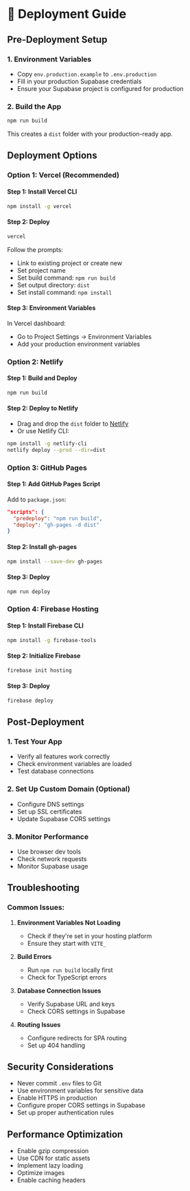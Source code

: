 # 🚀 Deployment Guide

## Pre-Deployment Setup

### 1. Environment Variables
- Copy `env.production.example` to `.env.production`
- Fill in your production Supabase credentials
- Ensure your Supabase project is configured for production

### 2. Build the App
```bash
npm run build
```

This creates a `dist` folder with your production-ready app.

## Deployment Options

### Option 1: Vercel (Recommended)

#### Step 1: Install Vercel CLI
```bash
npm install -g vercel
```

#### Step 2: Deploy
```bash
vercel
```

Follow the prompts:
- Link to existing project or create new
- Set project name
- Set build command: `npm run build`
- Set output directory: `dist`
- Set install command: `npm install`

#### Step 3: Environment Variables
In Vercel dashboard:
- Go to Project Settings → Environment Variables
- Add your production environment variables

### Option 2: Netlify

#### Step 1: Build and Deploy
```bash
npm run build
```

#### Step 2: Deploy to Netlify
- Drag and drop the `dist` folder to [Netlify](https://app.netlify.com/)
- Or use Netlify CLI:
```bash
npm install -g netlify-cli
netlify deploy --prod --dir=dist
```

### Option 3: GitHub Pages

#### Step 1: Add GitHub Pages Script
Add to `package.json`:
```json
"scripts": {
  "predeploy": "npm run build",
  "deploy": "gh-pages -d dist"
}
```

#### Step 2: Install gh-pages
```bash
npm install --save-dev gh-pages
```

#### Step 3: Deploy
```bash
npm run deploy
```

### Option 4: Firebase Hosting

#### Step 1: Install Firebase CLI
```bash
npm install -g firebase-tools
```

#### Step 2: Initialize Firebase
```bash
firebase init hosting
```

#### Step 3: Deploy
```bash
firebase deploy
```

## Post-Deployment

### 1. Test Your App
- Verify all features work correctly
- Check environment variables are loaded
- Test database connections

### 2. Set Up Custom Domain (Optional)
- Configure DNS settings
- Set up SSL certificates
- Update Supabase CORS settings

### 3. Monitor Performance
- Use browser dev tools
- Check network requests
- Monitor Supabase usage

## Troubleshooting

### Common Issues:
1. **Environment Variables Not Loading**
   - Check if they're set in your hosting platform
   - Ensure they start with `VITE_`

2. **Build Errors**
   - Run `npm run build` locally first
   - Check for TypeScript errors

3. **Database Connection Issues**
   - Verify Supabase URL and keys
   - Check CORS settings in Supabase

4. **Routing Issues**
   - Configure redirects for SPA routing
   - Set up 404 handling

## Security Considerations

- Never commit `.env` files to Git
- Use environment variables for sensitive data
- Enable HTTPS in production
- Configure proper CORS settings in Supabase
- Set up proper authentication rules

## Performance Optimization

- Enable gzip compression
- Use CDN for static assets
- Implement lazy loading
- Optimize images
- Enable caching headers
